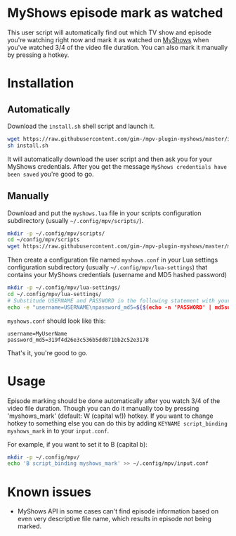# MyShows episode mark as watched

This user script will automatically find out which TV show and episode you're watching right now and mark it as watched on [MyShows](https://myshows.me) when you've watched 3/4 of the video file duration. You can also mark it manually by pressing a hotkey.

# Installation

## Automatically

Download the `install.sh` shell script and launch it.
```Bash
wget https://raw.githubusercontent.com/gim-/mpv-plugin-myshows/master/install.sh
sh install.sh
```
It will automatically download the user script and then ask you for your MyShows credentials. After you get the message `MyShows credentials have been saved` you're good to go.

## Manually

Download and put the `myshows.lua` file in your scripts configuration subdirectory (usually `~/.config/mpv/scripts/`).
```Bash
mkdir -p ~/.config/mpv/scripts/
cd ~/config/mpv/scripts
wget https://raw.githubusercontent.com/gim-/mpv-plugin-myshows/master/myshows.lua
```
Then create a configuration file named `myshows.conf` in your Lua settings configuration subdirectory (usually `~/.config/mpv/lua-settings`) that contains your MyShows credentials (username and MD5 hashed password)
```Bash
mkdir -p ~/.config/mpv/lua-settings/
cd ~/.config/mpv/lua-settings/
# Substitude USERNAME and PASSWORD in the following statement with your MyShows credentials.
echo -e "username=USERNAME\npassword_md5=${$(echo -n 'PASSWORD' | md5sum)%  -*}" > ~/.config/mpv/lua-settings/myshows.conf
```
`myshows.conf` should look like this:
```
username=MyUserName
password_md5=319f4d26e3c536b5dd871bb2c52e3178
```
That's it, you're good to go.

# Usage

Episode marking should be done automatically after you watch 3/4 of the video file duration. Though you can do it manually too by pressing 'myshows_mark' (default: W (capital w!)) hotkey. If you want to change hotkey to something else you can do this by adding `KEYNAME script_binding myshows_mark` in to your `input.conf`.

For example, if you want to set it to B (capital b):
```Bash
mkdir -p ~/.config/mpv/
echo 'B script_binding myshows_mark' >> ~/.config/mpv/input.conf
```

# Known issues

* MyShows API in some cases can't find episode information based on even very descriptive file name, which results in episode not being marked.
